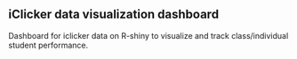 ## iClicker data visualization dashboard

Dashboard for iclicker data on R-shiny to visualize and track class/individual student performance.
